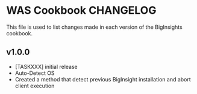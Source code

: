 WAS Cookbook CHANGELOG
=============================
This file is used to list changes made in each version of the BigInsights cookbook.


v1.0.0
------
- [TASKXXX] initial release
- Auto-Detect OS
- Created a method that detect previous BigInsight installation and abort client execution 